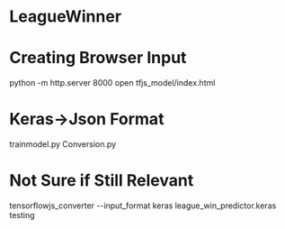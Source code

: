 # LeagueWinner



Creating Browser Input
==========================
python -m http.server 8000 
open tfjs_model/index.html

Keras->Json Format
==========================
trainmodel.py
Conversion.py 

Not Sure if Still Relevant
==========================
tensorflowjs_converter --input_format keras league_win_predictor.keras testing  
